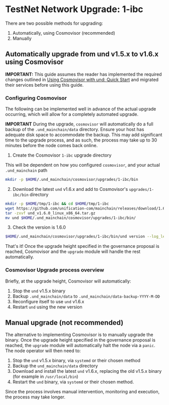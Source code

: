 # TestNet Network Upgrade: 1-ibc

There are two possible methods for upgrading:

1. Automatically, using Cosmovisor (recommended)
2. Manually

## Automatically upgrade from und v1.5.x to v1.6.x using Cosmovisor

**IMPORTANT:** This guide assumes the reader has implemented the required changes outlined in
[Using Cosmovisor with und: Quick Start](./cosmovisor.md) and migrated their services before using this guide.

### Configuring Cosmovisor

The following can be implemented well in advance of the actual upgrade occurring, which will allow
for a completely automated upgrade.

**IMPORTANT** During the upgrade, `cosmovisor` will automatically do a full backup of the `.und_mainchain/data`
directory. Ensure your host has adequate disk space to accommodate the backup. This may add significant time
to the upgrade process, and as such, the process may take up to 30 minutes before the node comes back online.

1. Create the Cosmovisor `1-ibc` upgrade directory

This will be dependent on how you configured `cosmovisor`, and your actual `.und_mainchain` path

```bash
mkdir -p $HOME/.und_mainchain/cosmovisor/upgrades/1-ibc/bin
```

2. Download the latest `und` v1.6.x and add to Cosmovisor's `upgrades/1-ibc/bin` directory

```bash
mkdir -p $HOME/tmp/1-ibc && cd $HOME/tmp/1-ibc
wget https://github.com/unification-com/mainchain/releases/download/1.6.0/und_v1.6.0_linux_x86_64.tar.gz
tar -zxvf und_v1.6.0_linux_x86_64.tar.gz
mv und $HOME/.und_mainchain/cosmovisor/upgrades/1-ibc/bin/
```

3. Check the version is 1.6.0

```bash
$HOME/.und_mainchain/cosmovisor/upgrades/1-ibc/bin/und version --log_level ""
```

That's it! Once the upgrade height specified in the governance proposal is reached, Cosmovisor and the `upgrade`
module will handle the rest automatically. 

### Cosmovisor Upgrade process overview

Briefly, at the upgrade height, Cosmovisor will automatically:

1. Stop the `und` v1.5.x binary
2. Backup `.und_mainchain/data` to `.und_mainchain/data-backup-YYYY-M-DD`
3. Reconfigure itself to use `und` v1.6.x
4. Restart `und` using the new version

## Manual upgrade (not recommended)

The alternative to implementing Cosmovisor is to manually upgrade the binary. Once the upgrade height specified in the 
governance proposal is reached, the `upgrade` module will automatically halt the node via a `panic`. The node operator 
will then need to:

1. Stop the `und` v1.5.x binary, via `systemd` or their chosen method
2. Backup the `und_mainchain/data` directory
3. Download and install the latest `und` v1.6.x, replacing the old v1.5.x binary (for example in `/usr/local/bin`)
4. Restart the `und` binary, via `systemd` or their chosen method.

Since the process involves manual intervention, monitoring and execution, the process may take longer.
